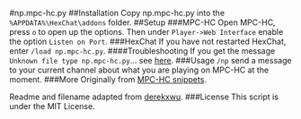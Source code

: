 #np.mpc-hc.py
##Installation
Copy np.mpc-hc.py into the `%APPDATA%\HexChat\addons` folder.
##Setup
###MPC-HC
Open MPC-HC, press `o` to open up the options.  Then under `Player->Web Interface` enable the option `Listen on Port`.
###HexChat
If you have not restarted HexChat, enter `/load np.mpc-hc.py`.
####Troubleshooting
If you get the message `Unknown file type np.mpc-hc.py`... see [here](https://hexchat.readthedocs.org/en/latest/faq.html#i-get-this-error-unknown-file-type-abc-yz-maybe-you-need-to-install-the-perl-or-python-plugin).
###Usage
`/np` send a message to your current channel about what you are playing on MPC-HC at the moment.
###More
Originally from [MPC-HC snippets](https://github.com/mpc-hc/snippets).

Readme and filename adapted from [derekxwu](https://github.com/derekxwu/hexchat.np.mpc-hc).
###License
This script is under the MIT License.